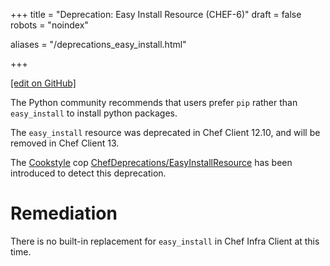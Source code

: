 +++
title = "Deprecation: Easy Install Resource (CHEF-6)"
draft = false
robots = "noindex"


aliases = "/deprecations_easy_install.html"


  
    
    
    
    
+++    

[\[edit on GitHub\]](https://github.com/chef/chef-web-docs/blob/master/content/deprecations_easy_install.md)



The Python community recommends that users prefer `pip` rather than
`easy_install` to install python packages.

The `easy_install` resource was deprecated in Chef Client 12.10, and
will be removed in Chef Client 13.

The [Cookstyle](cookstyle.html) cop
[ChefDeprecations/EasyInstallResource](https://github.com/chef/cookstyle/blob/master/docs/cops_chefdeprecations.md#chefdeprecationseasyinstallresource)
has been introduced to detect this deprecation.

Remediation
===========

There is no built-in replacement for `easy_install` in Chef Infra Client
at this time.
